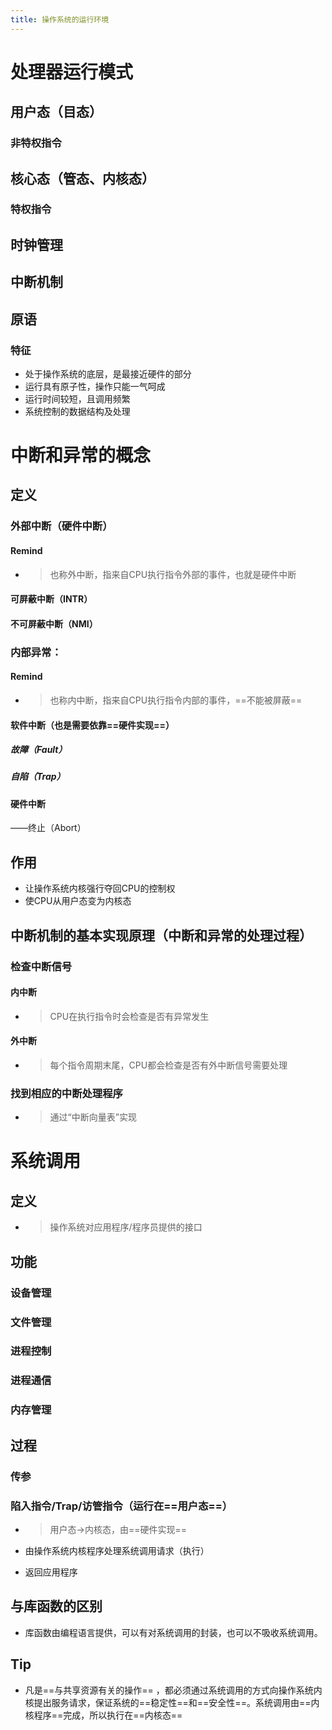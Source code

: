 ```yaml
---
title: 操作系统的运行环境
---
```




# 处理器运行模式

## 用户态（目态）

### 非特权指令

## 核心态（管态、内核态）

### 特权指令

## 时钟管理

## 中断机制

## 原语

### 特征

- 处于操作系统的底层，是最接近硬件的部分
- 运行具有原子性，操作只能一气呵成
- 运行时间较短，且调用频繁
- 系统控制的数据结构及处理

# 中断和异常的概念

## 定义
### 外部中断（硬件中断）

#### Remind

- > 也称外中断，指来自CPU执行指令外部的事件，也就是硬件中断

#### 可屏蔽中断（INTR）

#### 不可屏蔽中断（NMI）

### 内部异常：

#### Remind

- > 也称内中断，指来自CPU执行指令内部的事件，==不能被屏蔽==

#### 软件中断（也是需要依靠==硬件实现==）

##### 故障（Fault）

##### 自陷（Trap）

#### 硬件中断

——终止（Abort）

## 作用

- 让操作系统内核强行夺回CPU的控制权
- 使CPU从用户态变为内核态

## 中断机制的基本实现原理（中断和异常的处理过程）
### 检查中断信号

#### 内中断

- > CPU在执行指令时会检查是否有异常发生

#### 外中断

- > 每个指令周期末尾，CPU都会检查是否有外中断信号需要处理

### 找到相应的中断处理程序

- > 通过“中断向量表”实现

# 系统调用

## 定义

- > 操作系统对应用程序/程序员提供的接口

## 功能
### 设备管理

### 文件管理

### 进程控制

### 进程通信

### 内存管理

## 过程
### 传参

### 陷入指令/Trap/访管指令（运行在==用户态==）

- > 用户态-\>内核态，由==硬件实现==

- 由操作系统内核程序处理系统调用请求（执行）

- 返回应用程序

## 与库函数的区别

- 库函数由编程语言提供，可以有对系统调用的封装，也可以不吸收系统调用。

## Tip

- 凡是==与共享资源有关的操作== ，都必须通过系统调用的方式向操作系统内核提出服务请求，保证系统的==稳定性==和==安全性==。系统调用由==内核程序==完成，所以执行在==内核态==